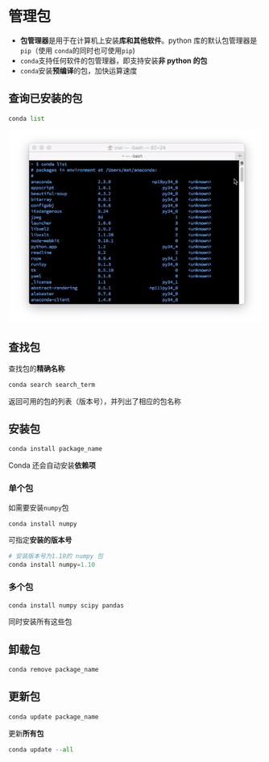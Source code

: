 # 管理包
* **包管理器**是用于在计算机上安装**库和其他软件**。python 库的默认包管理器是`pip`（使用 `conda`的同时也可使用`pip`)
* `conda`支持任何软件的包管理器，即支持安装**非 python 的包**
* `conda`安装**预编译**的包，加快运算速度

## 查询已安装的包
```python
conda list
```
![show_installed_packages](./images/_show_insta_1539260796_10436.png)

## 查找包
查找包的**精确名称**
```python
conda search search_term
```
返回可用的包的列表（版本号），并列出了相应的包名称

## 安装包
```python
conda install package_name
```
Conda 还会自动安装**依赖项**

### 单个包
如需要安装`numpy`包
```python
conda install numpy
```
可指定**安装的版本号**
```python
# 安装版本号为1.10的 numpy 包
conda install numpy=1.10
```

### 多个包
```python
conda install numpy scipy pandas
```
同时安装所有这些包

## 卸载包
```python
conda remove package_name
```

## 更新包
```python
conda update package_name
```
更新**所有包**
```python
conda update --all
```


